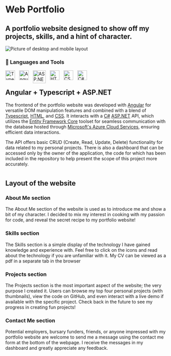 # Web Portfolio

## A portfolio website designed to show off my projects, skills, and a hint of character.

![Picture of desktop and mobile layout](/preview_layouts.png)

### 🧰 Languages and Tools

<img align="left" alt="Typescipt" width="30px" style="padding-right:10px;" src="https://cdn.jsdelivr.net/gh/devicons/devicon/icons/typescript/typescript-plain.svg"/>
<img align="left" alt="Angular" width="30px" style="padding-right:10px;" src="https://cdn.jsdelivr.net/gh/devicons/devicon/icons/angularjs/angularjs-plain.svg" />
<img align="left" alt="ASP.NET" width="40px" style="padding-right:10px;" src="https://cdn.jsdelivr.net/gh/devicons/devicon/icons/dot-net/dot-net-original.svg" />
<img align="left" alt="HTML" width="30px" style="padding-right:10px;" src="https://cdn.jsdelivr.net/gh/devicons/devicon/icons/html5/html5-plain.svg" />
<img align="left" alt="CSS" width="30px" style="padding-right:10px;" src="https://cdn.jsdelivr.net/gh/devicons/devicon/icons/css3/css3-plain.svg" />
<img align="left" alt="C#" width="30px" style="padding-right:10px;" src="https://cdn.jsdelivr.net/gh/devicons/devicon/icons/csharp/csharp-original.svg" />
<br />

#

## Angular + Typescript + ASP.NET

The frontend of the portfolio website was developed with [Angular](https://angular.io/guide/what-is-angular) for versatile DOM manipulation features and combined with a blend of [Typescript](https://thenewstack.io/what-is-typescript/), [HTML](https://developer.mozilla.org/en-US/docs/Learn/Getting_started_with_the_web/HTML_basics), and [CSS](https://developer.mozilla.org/en-US/docs/Learn/CSS/First_steps/What_is_CSS). It interacts with a [C#](https://learn.microsoft.com/en-us/dotnet/csharp/tour-of-csharp/) [ASP.NET](https://dotnet.microsoft.com/en-us/learn/aspnet/what-is-aspnet) API, which utilizes the [Entity Framework Core](https://www.entityframeworktutorial.net/entityframework6/what-is-entityframework.aspx) toolset for seamless communication with the database hosted through [Microsoft's Azure Cloud Services](https://www.techtarget.com/searchcloudcomputing/definition/Windows-Azure), ensuring efficient data interactions.

The API offers basic CRUD (Create, Read, Update, Delete) functionality for data related to my personal projects. There is also a dashboard that can be accessed only by the owner of the application, the code for which has been included in the repository to help present the scope of this project more accurately.

#

## Layout of the website


### About Me section

The About Me section of the website is used as to introduce me and show a bit of my character. I decided to mix my interest in cooking with my passion for code, and reveal the secret recipe to my portfolio website!


### Skills section

The Skills section is a simple display of the technology I have gained knowledge and experience with. Feel free to click on the icons and read about the technology if you are unfamiliar with it. My CV can be viewed as a pdf in a separate tab in the browser


### Projects section

The Projects section is the most important aspect of the website; the very purpose I created it. Users can browse my top four personal projects (with thumbnails), view the code on GitHub, and even interact with a live demo if available with the specific project. Check back in the future to see my progress in creating fun projects!


### Contact Me section

Potential employers, bursary funders, friends, or anyone impressed with my portfolio website are welcome to send me a message using the contact me form at the bottom of the webpage. I receive the messages in my dashboard and greatly appreciate any feedback.
